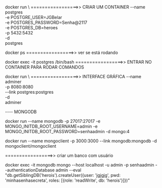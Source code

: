 docker run \    =================>> CRIAR UM CONTAINER
    --name postgres \
    -e POSTGRE_USER=JGBelar \
    -e POSTGRES_PASSWORD=Senha@2117\
    -e POSTGRES_DB=heroes \
    -p 5432:5432 \
    -d \
    postgres 

docker ps =================>> ver se está rodando 

docker exec -it postgres /bin/bash =================>> ENTRAR NO CONTAINER PARA RODAR COMANDOS

docker run \    =================>> INTERFACE GRÁFICA
    --name adminer \
    -p 8080:8080 \
    --link postgres:postgres \
    -d \
    adminer


----  MONGODB

docker run --name mongodb -p 27017:27017 -e MONGO_INITDB_ROOT_USERNAME=admin -e MONGO_INITDB_ROOT_PASSWORD=senhaadmin -d mongo:4

docker run --name mongoclient -p 3000:3000 --link mongodb:mongodb -d mongoclient/mongoclient

=================>> criar um banco com usuário

docker exec -it mongodb mongo --host localhost -u admin -p senhaadmin --authenticationDatabase admin --eval "db.getSiblingDB('herois').createUser({user: 'jgjgjg', pwd: 'minhasenhasecreta', roles: [{role: 'readWrite', db: 'herois'}]})"
